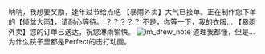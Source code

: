 <ChatBubble role="user" avatar="https://mkzi-nya.github.io/story/files/me.png">
呐呐，我想要奖励，逢年过节给点吧
</ChatBubble>

<ChatBubble role="bot" avatar="https://mkzi-nya.github.io/story/files/raingpt.png">
【暴雨外卖】大气已接单。正在制作您下单的【倾盆大雨】，请耐心等待。
</ChatBubble>

<ChatBubble role="user" avatar="https://mkzi-nya.github.io/story/files/me.png">
？？？？？
</ChatBubble>

<ChatBubble role="user" avatar="https://mkzi-nya.github.io/story/files/me.png">
不是，你等一下，我的衣服...
</ChatBubble>

<ChatBubble role="bot" avatar="https://mkzi-nya.github.io/story/files/raingpt.png">
【暴雨外卖】您的订单已送达，祝您淋雨愉快。
</ChatBubble>

<ChatBubble role="user" avatar="https://mkzi-nya.github.io/story/files/me.png">
<img src="https://mkzi-nya.github.io/story/files/raingpt/im_drew_note.png" alt="im_drew_note" class="chat-image" />
</ChatBubble>

<ChatBubble role="user" avatar="https://mkzi-nya.github.io/story/files/me.png">
道理我都懂，但是...
</ChatBubble>

<ChatBubble role="user" avatar="https://mkzi-nya.github.io/story/files/me.png">
为什么院子里都是Perfect的击打动画。
</ChatBubble>
